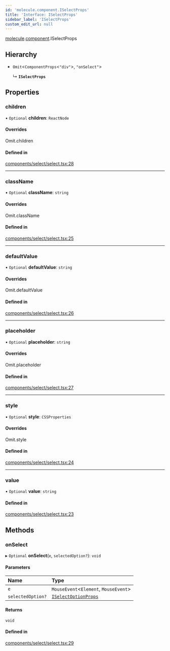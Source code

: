 ```yaml
---
id: 'molecule.component.ISelectProps'
title: 'Interface: ISelectProps'
sidebar_label: 'ISelectProps'
custom_edit_url: null
---
```


[molecule](../namespaces/molecule).[component](../namespaces/molecule.component).ISelectProps

## Hierarchy

-   `Omit`<`ComponentProps`<`"div"`\>, `"onSelect"`\>

    ↳ **`ISelectProps`**

## Properties

### children

• `Optional` **children**: `ReactNode`

#### Overrides

Omit.children

#### Defined in

[components/select/select.tsx:28](https://github.com/DTStack/molecule/blob/3e6bc450/src/components/select/select.tsx#L28)

---

### className

• `Optional` **className**: `string`

#### Overrides

Omit.className

#### Defined in

[components/select/select.tsx:25](https://github.com/DTStack/molecule/blob/3e6bc450/src/components/select/select.tsx#L25)

---

### defaultValue

• `Optional` **defaultValue**: `string`

#### Overrides

Omit.defaultValue

#### Defined in

[components/select/select.tsx:26](https://github.com/DTStack/molecule/blob/3e6bc450/src/components/select/select.tsx#L26)

---

### placeholder

• `Optional` **placeholder**: `string`

#### Overrides

Omit.placeholder

#### Defined in

[components/select/select.tsx:27](https://github.com/DTStack/molecule/blob/3e6bc450/src/components/select/select.tsx#L27)

---

### style

• `Optional` **style**: `CSSProperties`

#### Overrides

Omit.style

#### Defined in

[components/select/select.tsx:24](https://github.com/DTStack/molecule/blob/3e6bc450/src/components/select/select.tsx#L24)

---

### value

• `Optional` **value**: `string`

#### Defined in

[components/select/select.tsx:23](https://github.com/DTStack/molecule/blob/3e6bc450/src/components/select/select.tsx#L23)

## Methods

### onSelect

▸ `Optional` **onSelect**(`e`, `selectedOption?`): `void`

#### Parameters

| Name              | Type                                                          |
| :---------------- | :------------------------------------------------------------ |
| `e`               | `MouseEvent`<`Element`, `MouseEvent`\>                        |
| `selectedOption?` | [`ISelectOptionProps`](molecule.component.ISelectOptionProps) |

#### Returns

`void`

#### Defined in

[components/select/select.tsx:29](https://github.com/DTStack/molecule/blob/3e6bc450/src/components/select/select.tsx#L29)
